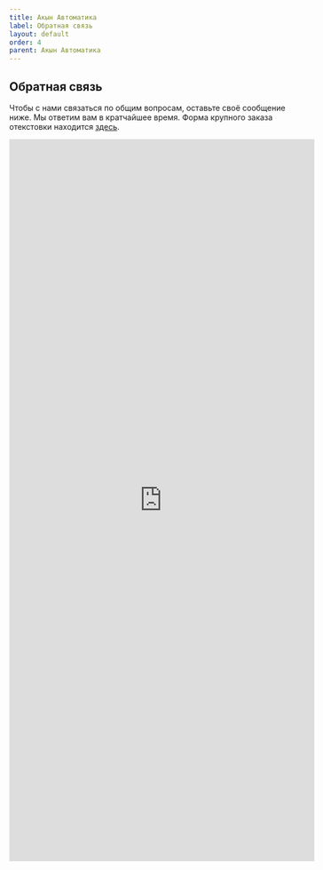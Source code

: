 ```yaml
---
title: Акын Автоматика
label: Обратная связь
layout: default
order: 4
parent: Акын Автоматика
---
```


## Обратная связь

Чтобы с нами связаться по общим вопросам, оставьте своё сообщение ниже. Мы ответим вам в кратчайшее время. Форма крупного заказа отекстовки находится [здесь](/product/krechet_bulk/).

<script src="https://forms.yandex.ru/_static/embed.js" integrity="hpjJ5QgZXBU0cb5BR+56dyKxdHoIAfgq253BaKiRWgWW+phPa1rAeqiIGMVZkDgw" crossorigin="anonymous"></script><iframe src="https://forms.yandex.ru/cloud/67c20b3849363992f44db952/?iframe=1" frameborder="0" name="ya-form-67c20b3849363992f44db952" width="550" height="1300"></iframe>
